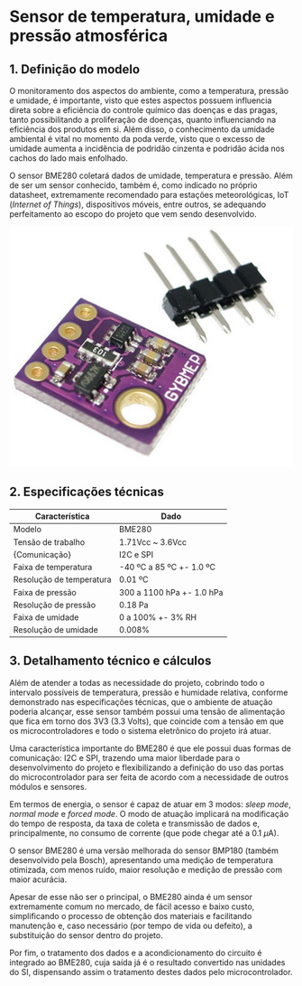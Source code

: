 # Sensor de temperatura, umidade e pressão atmosférica

## 1. Definição do modelo

O monitoramento dos aspectos do ambiente, como a temperatura, pressão e umidade, é importante, visto que estes aspectos possuem influencia direta sobre a eficiência do controle químico das doenças e das pragas, tanto possibilitando a proliferação de doenças, quanto influenciando na eficiência dos produtos em si. Além disso, o conhecimento da umidade ambiental é vital no momento da poda verde, visto que o excesso de umidade aumenta a incidência de podridão cinzenta e podridão ácida nos cachos do lado mais enfolhado.

O sensor BME280 coletará dados de umidade, temperatura e pressão. Além de ser um sensor conhecido, também é, como indicado no próprio datasheet, extremamente recomendado para estações meteorológicas, IoT (_Internet of Things_), dispositivos móveis, entre outros, se adequando perfeitamento ao escopo do projeto que vem sendo desenvolvido. 

![img](imgs/bme280.jpg)

## 2. Especificações técnicas

|Característica|Dado|
|-|-|
|Modelo|BME280|
|Tensão de trabalho|1.71Vcc ~ 3.6Vcc|
|{Comunicação} |I2C e SPI|
|Faixa de temperatura|-40 ºC a 85 ºC +- 1.0 ºC|
|Resolução de temperatura|0.01 ºC|
|Faixa de pressão|300 a 1100 hPa +- 1.0 hPa|
|Resolução de pressão|0.18 Pa|
|Faixa de umidade|0 a 100% +- 3% RH|
|Resolução de umidade| 0.008%|

## 3. Detalhamento técnico e cálculos

Além de atender a todas as necessidade do projeto, cobrindo todo o intervalo possíveis de temperatura, pressão e humidade relativa, conforme demonstrado nas especificações técnicas, que o ambiente de atuação poderia alcançar, esse sensor também possui uma tensão de alimentação que fica em torno dos 3V3 (3.3 Volts), que coincide com a tensão em que os microcontroladores e todo o sistema eletrônico do projeto irá atuar.

Uma característica importante do BME280 é que ele possui duas formas de comunicação: I2C e SPI, trazendo uma maior liberdade para o desenvolvimento do projeto e flexibilizando a definição do uso das portas do microcontrolador para ser feita de acordo com a necessidade de outros módulos e sensores.

Em termos de energia, o sensor é capaz de atuar em 3 modos: _sleep mode_, _normal mode_ e _forced mode_. O modo de atuação implicará na modificação do tempo de resposta, da taxa de coleta e transmissão de dados e,  principalmente, no consumo de corrente (que pode chegar até a 0.1 $\mu$A).

O sensor BME280 é uma versão melhorada do sensor BMP180 (também desenvolvido pela Bosch), apresentando uma medição de temperatura otimizada, com menos ruído, maior resolução e medição de pressão com maior acurácia.

Apesar de esse não ser o principal, o BME280 ainda é um sensor extremamente comum no mercado, de fácil acesso e baixo custo, simplificando o processo de obtenção dos materiais e facilitando manutenção e, caso necessário (por tempo de vida ou defeito), a substituição do sensor dentro do projeto.

Por fim, o tratamento dos dados e a acondicionamento do circuito é integrado ao BME280, cuja saída já é o resultado convertido nas unidades do SI, dispensando assim o tratamento destes dados pelo microcontrolador. 
